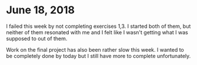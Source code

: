 # June 18, 2018

I failed this week by not completing exercises 1,3. I started both of them, but neither of them resonated with me and I felt like I wasn't getting what I was supposed to out of them.

Work on the final project has also been rather slow this week. I wanted to be completely done by today but I still have more to complete unfortunately. 